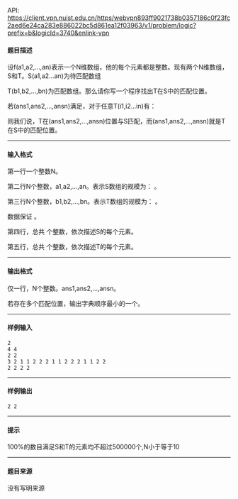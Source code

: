 API: https://client.vpn.nuist.edu.cn/https/webvpn893ff9021738b0357186c0f23fc2aed6e24ca283e886022bc5d861ea12f03963/v1/problem/logic?prefix=b&logicId=3740&enlink-vpn

#### 题目描述

设f(a1,a2,…,an)表示一个N维数组，他的每个元素都是整数。现有两个N维数组，S和T。S(a1,a2…an)为待匹配数组 

T(b1,b2,…,bn)为匹配数组。那么请你写一个程序找出T在S中的匹配位置。 

若(ans1,ans2,…,ansn)满足，对于任意T(i1,i2…in)有： 

则我们说，T在(ans1,ans2,…,ansn)位置与S匹配，而(ans1,ans2,…,ansn)就是T在S中的匹配位置。 

---

#### 输入格式

第一行一个整数N。 

第二行N个整数，a1,a2,…,an。表示S数组的规模为： 。 

第三行N个整数，b1,b2,…,bn。表示T数组的规模为： 。 

数据保证 。 

第四行，总共 个整数，依次描述S的每个元素。 

第五行，总共 个整数，依次描述T的每个元素。 

---

#### 输出格式

仅一行，N个整数。ans1,ans2,…,ansn。 

若存在多个匹配位置，输出字典顺序最小的一个。 

---

#### 样例输入
```
2
4 4
2 2
3 2 1 1 2 2 2 1 1 2 2 2 1 1 2 2
2 2 2 2
```

---

#### 样例输出
```
2 2
```

---

#### 提示

100%的数目满足S和T的元素均不超过500000个,N小于等于10

---

#### 题目来源

没有写明来源
